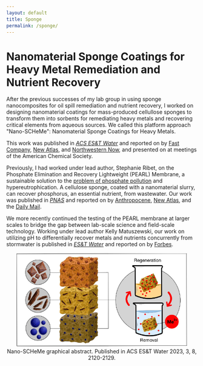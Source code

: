 ```yaml
---
layout: default
title: Sponge
permalink: /sponge/
---
```


# Nanomaterial Sponge Coatings for Heavy Metal Remediation and Nutrient Recovery

After the previous successes of my lab group in using sponge nanocomposites for oil spill remediation and nutrient recovery, I worked on designing nanomaterial coatings for mass-produced cellullose sponges to transform them into sorbents for remediating heavy metals and recovering critical elements from aqueous sources.  We called this platform approach "Nano-SCHeMe": Nanomaterial Sponge Coatings for Heavy Metals.

This work was published in [_ACS ES&T Water_](https://pubs.acs.org/doi/full/10.1021/acsestwater.2c00646) and reported on by [Fast Company](https://www.fastcompany.com/90895209/sponge-cleans-lead-drinking-water?partner=rss), [New Atlas](https://newatlas.com/environment/nanoparticle-sponge-heavy-metals-water/), and [Northwestern Now](https://news.northwestern.edu/stories/2023/05/metal-filtering-sponge-removes-lead-from-water/), and presented on at meetings of the American Chemical Society.

Previously, I had worked under lead author, Stephanie Ribet, on the Phosphate Elimination and Recovery Lightweight (PEARL) Membrane, a sustainable solution to the [problem of phosphate pollution](https://www.theatlantic.com/science/archive/2021/02/phosphorus-pollution-fertilizer/617937/) and hypereutrophication. A cellulose sponge, coated with a nanomaterial slurry, can recover phosphorus, an essential nutrient, from wastewater.  Our work was published in [_PNAS_](https://www.pnas.org/doi/10.1073/pnas.2102583118) and reported on by [Anthropocene](https://www.anthropocenemagazine.org/2021/06/a-nanoscale-solution-to-a-gigaton-problem/), [New Atlas](https://newatlas.com/environment/adaptable-sponge-phosphate-polluted-waterways-reuse/), and the [Daily Mail](https://www.dailymail.co.uk/sciencetech/article-9637929/Scientists-create-sponge-soak-phosphate-reused.html).

We more recently continued the testing of the PEARL membrane at larger scales to bridge the gap between lab-scale science and field-scale technology.  Working under lead author Kelly Matuszewski, our work on utilizing pH to differentially recover metals and nutrients concurrently from stormwater is published in [_ES&T Water_](https://pubs.acs.org/doi/10.1021/acsestwater.4c01234) and reported on by [Forbes](https://www.forbes.com/sites/lauriewinkless/2025/02/12/specialist-sponge-captures-valuable-minerals-from-polluted-storm-water/).

<div style="text-align: center;">
  <img src="/assets/images/nanoscheme.jpeg" alt="Nano-SCHeMe graphical abstract. ACS ES&T Water 2023, 3, 8, 2120-2129." style="max-width: 90%; width: 500px;">
  <figcaption>Nano-SCHeMe graphical abstract. Published in ACS ES&T Water 2023, 3, 8, 2120-2129.</figcaption>
</div>
